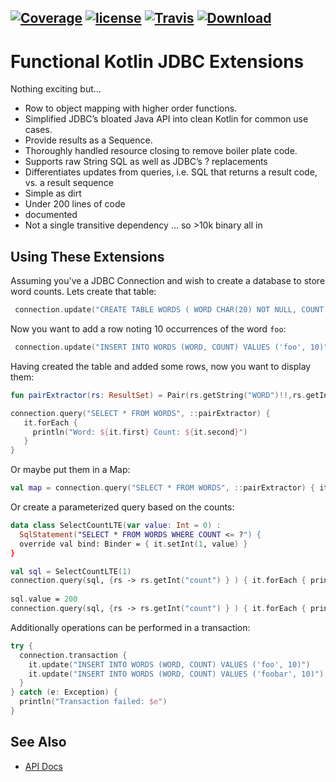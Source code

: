 [![Coverage](https://codecov.io/gh/nwillc/funkjdbc/branch/master/graphs/badge.svg?branch=master)](https://codecov.io/gh/nwillc/funkjdbc)
[![license](https://img.shields.io/github/license/nwillc/funkjdbc.svg)](https://tldrlegal.com/license/-isc-license)
[![Travis](https://img.shields.io/travis/nwillc/funkjdbc.svg)](https://travis-ci.org/nwillc/funkjdbc)
[![Download](https://api.bintray.com/packages/nwillc/maven/funkjdbc/images/download.svg)](https://bintray.com/nwillc/maven/funkjdbc/_latestVersion)
------

# Functional Kotlin JDBC Extensions

Nothing exciting but...

 - Row to object mapping with higher order functions.
 - Simplified JDBC’s bloated Java API into clean Kotlin for common use cases.
 - Provide results as a Sequence.
 - Thoroughly handled resource closing to remove boiler plate code. 
 - Supports raw String SQL as well as JDBC’s ? replacements
 - Differentiates updates from queries, i.e. SQL that returns a result code, vs. a result sequence
 - Simple as dirt
 - Under 200 lines of code
 - documented
 - Not a single transitive dependency … so >10k binary all in

## Using These Extensions

Assuming you've a JDBC Connection and wish to create a database to store word counts. Lets create 
that table:

```kotlin
 connection.update("CREATE TABLE WORDS ( WORD CHAR(20) NOT NULL, COUNT INTEGER DEFAULT 0)")
```

Now you want to add a row noting 10 occurrences of the word `foo`:

```kotlin
 connection.update("INSERT INTO WORDS (WORD, COUNT) VALUES ('foo', 10)")
```

Having created the table and added some rows, now you want to display them:

```kotlin
fun pairExtractor(rs: ResultSet) = Pair(rs.getString("WORD")!!,rs.getInt("COUNT"))

connection.query("SELECT * FROM WORDS", ::pairExtractor) {
   it.forEach {
     println("Word: ${it.first} Count: ${it.second}")
   }
}
```

Or maybe put them in a Map:

```kotlin
val map = connection.query("SELECT * FROM WORDS", ::pairExtractor) { it.toMap() }
```

Or create a parameterized query based on the counts:

```kotlin
data class SelectCountLTE(var value: Int = 0) : 
  SqlStatement("SELECT * FROM WORDS WHERE COUNT <= ?") {
  override val bind: Binder = { it.setInt(1, value) } 
}

val sql = SelectCountLTE(1)
connection.query(sql, {rs -> rs.getInt("count") } ) { it.forEach { println("$it <= ${sql.value}") } }
 
sql.value = 200
connection.query(sql, {rs -> rs.getInt("count") } ) { it.forEach { println("$it <= ${sql.value}") } }

```

Additionally operations can be performed in a transaction:

```kotlin
try {
  connection.transaction {
    it.update("INSERT INTO WORDS (WORD, COUNT) VALUES ('foo', 10)")
    it.update("INSERT INTO WORDS (WORD, COUNT) VALUES ('foobar', 10)")
  }
} catch (e: Exception) {
  println("Transaction failed: $e")
}
```
## See Also

- [API Docs](https://nwillc.github.io/funkjdbc/dokka/funkjdbc/com.github.nwillc.funkjdbc/index.html)
